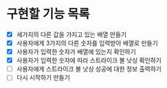 # 구현할 기능 목록

- [X] 세가지의 다른 값을 가지고 있는 배열 만들기
- [X] 사용자에게 3가지의 다른 숫자를 입력받아 배열로 만들기
- [X] 사용자가 입력한 숫자가 배열에 있는지 확인하기
- [X] 사용자가 입력한 숫자에 따라 스트라이크 볼 낫싱 확인하기
- [ ] 사용자에게 스트라이크 볼 낫싱 성공에 대한 정보 출력하기
- [ ] 다시 시작하기 만들기